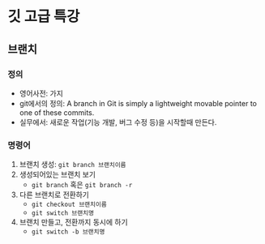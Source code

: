 # 깃 고급 특강

## 브랜치

### 정의

-   영어사전: 가지
-   git에서의 정의: A branch in Git is simply a lightweight movable pointer to one of these commits.
-   실무에서: 새로운 작업(기능 개발, 버그 수정 등)을 시작할때 만든다.

### 명령어
1. 브랜치 생성: `git branch 브랜치이름`
2. 생성되어있는 브랜치 보기
   - `git branch` 혹은 `git branch -r`    
3. 다른 브랜치로 전환하기
   - `git checkout 브랜치이름`
   - `git switch 브랜치명`
4. 브랜치 만들고, 전환까지 동시에 하기
   - `git switch -b 브랜치명`